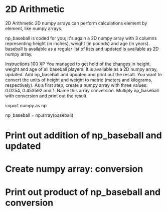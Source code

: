 # 2D Arithmetic

2D Arithmetic
2D numpy arrays can perform calculations element by element, like numpy arrays.

np_baseball is coded for you; it's again a 2D numpy array with 3 columns representing height (in inches), weight (in pounds) and age (in years). baseball is available as a regular list of lists and updated is available as 2D numpy array.

Instructions
100 XP
You managed to get hold of the changes in height, weight and age of all baseball players. It is available as a 2D numpy array, updated. Add np_baseball and updated and print out the result.
You want to convert the units of height and weight to metric (meters and kilograms, respectively). As a first step, create a numpy array with three values: 0.0254, 0.453592 and 1. Name this array conversion.
Multiply np_baseball with conversion and print out the result.

import numpy as np

np_baseball = np.array(baseball)

# Print out addition of np_baseball and updated


# Create numpy array: conversion


# Print out product of np_baseball and conversion
